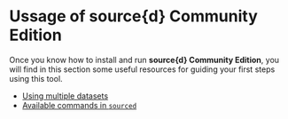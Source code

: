 # Ussage of source{d} Community Edition

Once you know how to install and run **source{d} Community Edition**, you will find in this section some useful resources for guiding your first steps using this tool.

- [Using multiple datasets](./multiple-datasets.md)
- [Available commands in `sourced`](./commands.md)
